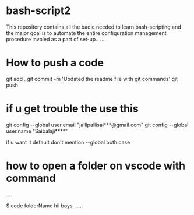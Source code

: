 # bash-script2

This repository contains all the badic needed  to learn bash-scripting
and the major goal is to automate the entire configuration management procedure
involed as a part of set-up..
....

# How to push a code

git add . 
git commit -m 'Updated the readme file with git commands'
git push

# if u get trouble the use this

git config --global user.email "jallipallisai***@gmail.com"
git config --global user.name "Saibalaji****"

if u want it default don't mention --global both  case

# how to  open a folder on vscode with command

....
   
   $ code folderName 
 hii boys
......










